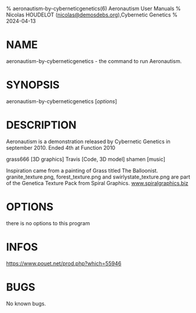 % aeronautism-by-cyberneticgenetics(6) Aeronautism User Manuals
% Nicolas HOUDELOT (nicolas@demosdebs.org),Cybernetic Genetics
% 2024-04-13

# NAME
aeronautism-by-cyberneticgenetics - the command to run Aeronautism.

# SYNOPSIS
aeronautism-by-cyberneticgenetics [*options*]

# DESCRIPTION
Aeronautism is a demonstration released by Cybernetic Genetics in september 2010.
Ended 4th at Function 2010

grass666 [3D graphics]
Travis [Code, 3D model]
shamen [music]

Inspiration came from a painting of
Grass titled The Balloonist.
granite_texture.png,
forest_texture.png and
swirlystate_texture.png are part of the
Genetica Texture Pack from Spiral
Graphics.
www.spiralgraphics.biz


# OPTIONS
there is no options to this program

# INFOS
https://www.pouet.net/prod.php?which=55946

# BUGS
No known bugs.
